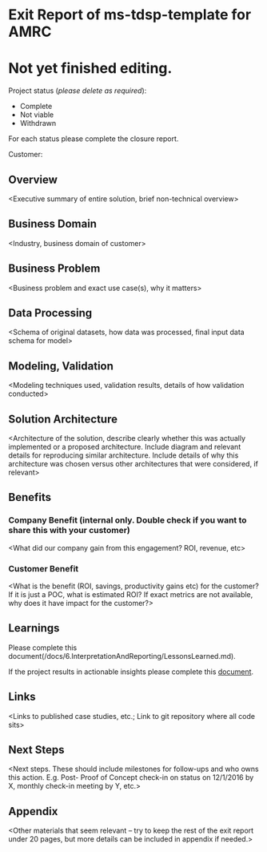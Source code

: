 # Exit Report of ms-tdsp-template for AMRC
# Not yet finished editing. 

Project status (*please delete as required*):
* Complete
* Not viable
* Withdrawn

For each status please complete the closure report. 

Customer: 



## Overview

<Executive summary of entire solution, brief non-technical overview\>

## Business Domain

<Industry, business domain of customer\>

## Business Problem

<Business problem and exact use case(s), why it matters\>

## Data Processing

<Schema of original datasets, how data was processed, final input data schema for model\>

## Modeling, Validation

<Modeling techniques used, validation results, details of how validation conducted\>

## Solution Architecture

<Architecture of the solution, describe clearly whether this was actually implemented or a proposed architecture. Include diagram and relevant details for reproducing similar architecture. Include details of why this architecture was chosen versus other architectures that were considered, if relevant\>

## Benefits

### Company Benefit (internal only. Double check if you want to share this with your customer)

<What did our company gain from this engagement? ROI, revenue, etc\>

### Customer Benefit

<What is the benefit (ROI, savings, productivity gains etc) for the customer? If it is just a POC, what is estimated ROI? If exact metrics are not available, why does it have impact for the customer?\>

## Learnings

Please complete this document(/docs/6.InterpretationAndReporting/LessonsLearned.md).

If the project results in actionable insights please complete this [document](/docs/6.InterpretationAndReporting/ActionsAndInsights.md).


## Links

<Links to published case studies, etc.; Link to git repository where all code sits\>

## Next Steps

<Next steps. These should include milestones for follow-ups and who owns this action. E.g. Post- Proof of Concept check-in on status on 12/1/2016 by X, monthly check-in meeting by Y, etc.\>

## Appendix

<Other materials that seem relevant – try to keep the rest of the exit report under 20 pages, but more details can be included in appendix if needed.\>

